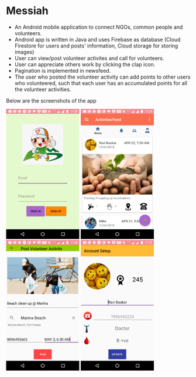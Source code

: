 # Messiah
  - An Android  mobile application to connect NGOs, common people and volunteers.
  - Android app is written in Java and uses Firebase as database (Cloud Firestore for users and posts' information, Cloud storage 
    for storing images)
  - User can view/post volunteer activites and call for volunteers.
  - User can appreciate others work by clicking the clap icon.
  - Pagination is implemented in newsfeed.
  - The user who posted the volunteer activity can add points to other users who volunteered, such that each user has an accumulated points 
    for all the volunteer activities.
    
 Below are the screenshots of the app
 
 <img src="screenshots/Screenshot_20180415-232824.png" width="200">
 
 <img src="screenshots/Screenshot_20180415-232115.png" width="200">
 
 <img src="screenshots/Screenshot_20180415-232643.png" width="200">
 
 <img src="screenshots/Screenshot_20180415-232724.png" width="200">
